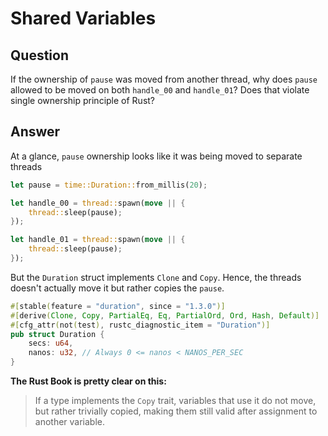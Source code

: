 # Shared Variables

## Question
If the ownership of `pause` was moved from another thread, why does `pause` allowed to be moved on both `handle_00` and `handle_01`? Does that violate single ownership principle of Rust?

## Answer

At a glance, `pause` ownership looks like it was being moved to separate threads
```rust
let pause = time::Duration::from_millis(20);

let handle_00 = thread::spawn(move || {
    thread::sleep(pause);
});

let handle_01 = thread::spawn(move || {
    thread::sleep(pause);
});

```

But the `Duration` struct implements `Clone` and `Copy`. Hence, the threads
doesn't actually move it but rather copies the `pause`.
```rust
#[stable(feature = "duration", since = "1.3.0")]
#[derive(Clone, Copy, PartialEq, Eq, PartialOrd, Ord, Hash, Default)]
#[cfg_attr(not(test), rustc_diagnostic_item = "Duration")]
pub struct Duration {
    secs: u64,
    nanos: u32, // Always 0 <= nanos < NANOS_PER_SEC
}
```

**The Rust Book is pretty clear on this:**

> If a type implements the `Copy` trait, variables that use it do not move, but rather trivially copied, making them still valid after assignment to another variable.